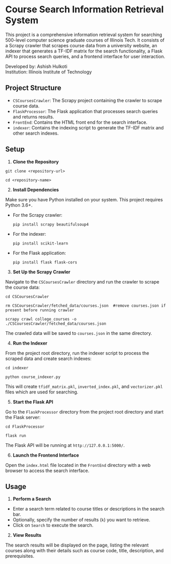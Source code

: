 # Course Search Information Retrieval System

This project is a comprehensive information retrieval system for searching 500-level computer science graduate courses of Illinois Tech. It consists of a Scrapy crawler that scrapes course data from a university website, an indexer that generates a TF-IDF matrix for the search functionality, a Flask API to process search queries, and a frontend interface for user interaction.

Developed by: Ashish Hulkoti    
Institution: Illinois Institute of Technology

## Project Structure

- `CSCoursesCrawler`: The Scrapy project containing the crawler to scrape course data.
- `FlaskProcessor`: The Flask application that processes search queries and returns results.
- `FrontEnd`: Contains the HTML front end for the search interface.
- `indexer`: Contains the indexing script to generate the TF-IDF matrix and other search indexes.

## Setup

1. **Clone the Repository**
```
git clone <repository-url>
```
```
cd <repository-name>
```

2. **Install Dependencies**

Make sure you have Python installed on your system. This project requires Python 3.6+.

- For the Scrapy crawler:
  ```
  pip install scrapy beautifulsoup4
  ```
- For the indexer:
  ```
  pip install scikit-learn
  ```
- For the Flask application:
  ```
  pip install flask flask-cors
  ```

3. **Set Up the Scrapy Crawler**

Navigate to the `CSCoursesCrawler` directory and run the crawler to scrape the course data:
```
cd CSCoursesCrawler
```
```
rm CSCoursesCrawler/fetched_data/courses.json  #remove courses.json if present before running crawler
```
```
scrapy crawl college_courses -o ./CSCoursesCrawler/fetched_data/courses.json
```

The crawled data will be saved to `courses.json` in the same directory.

4. **Run the Indexer**

From the project root directory, run the indexer script to process the scraped data and create search indexes:
```
cd indexer
```
```
python course_indexer.py
```

This will create `tfidf_matrix.pkl`, `inverted_index.pkl`, and `vectorizer.pkl` files which are used for searching.

5. **Start the Flask API**

Go to the `FlaskProcessor` directory from the project root directory and start the Flask server:
```
cd FlaskProcessor
```
```
flask run
```

The Flask API will be running at `http://127.0.0.1:5000/`.

6. **Launch the Frontend Interface**

Open the `index.html` file located in the `FrontEnd` directory with a web browser to access the search interface.

## Usage

1. **Perform a Search**

- Enter a search term related to course titles or descriptions in the search bar.
- Optionally, specify the number of results (`k`) you want to retrieve.
- Click on `Search` to execute the search.

2. **View Results**

The search results will be displayed on the page, listing the relevant courses along with their details such as course code, title, description, and prerequisites.


